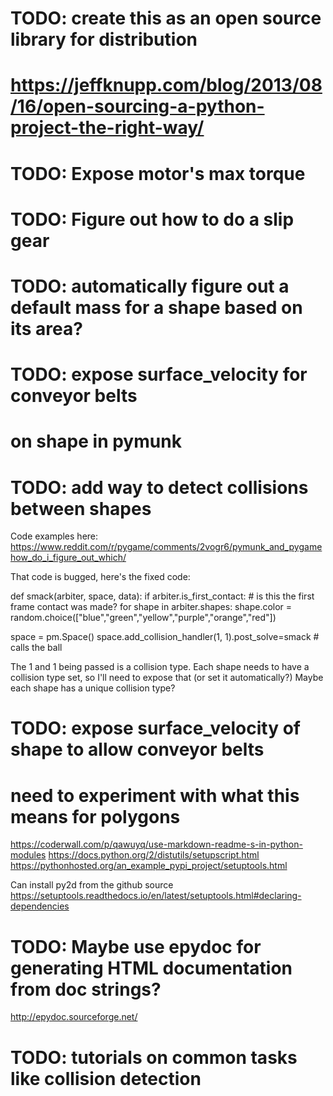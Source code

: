 # TODO: create this as an open source library for distribution
# https://jeffknupp.com/blog/2013/08/16/open-sourcing-a-python-project-the-right-way/

# TODO: Expose motor's max torque

# TODO: Figure out how to do a slip gear

# TODO: automatically figure out a default mass for a shape based on its area?

# TODO: expose surface_velocity for conveyor belts
# on shape in pymunk

# TODO: add way to detect collisions between shapes
Code examples here: https://www.reddit.com/r/pygame/comments/2vogr6/pymunk_and_pygamehow_do_i_figure_out_which/

That code is bugged, here's the fixed code:

def smack(arbiter, space, data):
    if arbiter.is_first_contact: # is this the first frame contact was made?
        for shape in arbiter.shapes:
            shape.color = random.choice(["blue","green","yellow","purple","orange","red"])

space = pm.Space()
space.add_collision_handler(1, 1).post_solve=smack # calls the ball


The 1 and 1 being passed is a collision type.  Each shape needs to have a collision type
set, so I'll need to expose that (or set it automatically?)  Maybe each shape has a
unique collision type?







# TODO: expose surface_velocity of shape to allow conveyor belts
# need to experiment with what this means for polygons


https://coderwall.com/p/qawuyq/use-markdown-readme-s-in-python-modules
https://docs.python.org/2/distutils/setupscript.html
https://pythonhosted.org/an_example_pypi_project/setuptools.html

Can install py2d from the github source
https://setuptools.readthedocs.io/en/latest/setuptools.html#declaring-dependencies

# TODO: Maybe use epydoc for generating HTML documentation from doc strings?
http://epydoc.sourceforge.net/

# TODO: tutorials on common tasks like collision detection
